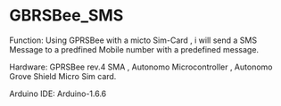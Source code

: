 # GBRSBee_SMS


Function:     Using GPRSBee with a micto Sim-Card , i will send a SMS Message 
              to a predfined Mobile number with a predefined message.
              
Hardware:     GPRSBee rev.4 SMA , Autonomo Microcontroller , Autonomo Grove Shield
              Micro Sim card.
              
Arduino IDE:  Arduino-1.6.6
